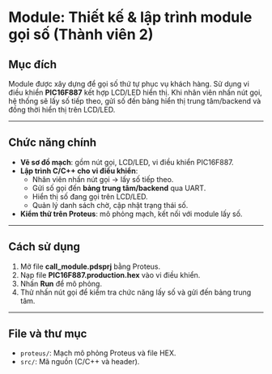 # Module: Thiết kế & lập trình module gọi số (Thành viên 2)

## Mục đích  
Module được xây dựng để gọi số thứ tự phục vụ khách hàng. Sử dụng vi điều khiển **PIC16F887** kết hợp LCD/LED hiển thị. Khi nhân viên nhấn nút gọi, hệ thống sẽ lấy số tiếp theo, gửi số đến bảng hiển thị trung tâm/backend và đồng thời hiển thị trên LCD/LED.

---

## Chức năng chính  
- **Vẽ sơ đồ mạch**: gồm nút gọi, LCD/LED, vi điều khiển PIC16F887.  
- **Lập trình C/C++ cho vi điều khiển**:  
  - Nhân viên nhấn nút gọi → lấy số tiếp theo.  
  - Gửi số gọi đến **bảng trung tâm/backend** qua UART.  
  - Hiển thị số đang gọi trên LCD/LED.  
  - Quản lý danh sách chờ, cập nhật trạng thái số.  
- **Kiểm thử trên Proteus**: mô phỏng mạch, kết nối với module lấy số.  

---

## Cách sử dụng  
1. Mở file **call_module.pdsprj** bằng Proteus.  
2. Nạp file **PIC16F887.production.hex** vào vi điều khiển.  
3. Nhấn **Run** để mô phỏng.  
4. Thử nhấn nút gọi để kiểm tra chức năng lấy số và gửi đến bảng trung tâm.  

---

## File và thư mục  
- `proteus/`: Mạch mô phỏng Proteus và file HEX.  
- `src/`: Mã nguồn (C/C++ và header).  
